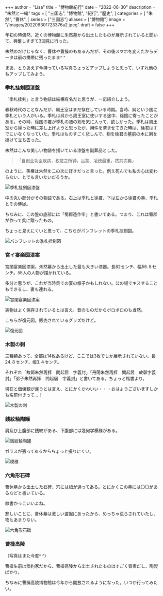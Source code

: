 +++
author = "Lisa"
title = "博物館紀行"
date = "2022-06-30"
description = "朱然と一緒"
tags = [
    "三国志",
    "博物館",
    "紀行",
    "歴史",
]
categories = [
    "朱然",
    "曹休",
]
series = ["三国志"]
aliases = ["博物館"]
image = "/images/202206301723376a2.jpeg"
draft = false
+++

年初の時偶然、近くの博物館に朱然墓から出土したものが展示されていると聞いて、興奮しすぎて3回見に行った。

朱然のだけじゃなく、曹休や曹操のもあるんだが、その後スマホを変えたからデータは前の携帯に残ったまま^ ^

まあ、とりあえず今持っている写真ちょっとアップしようと思って、いずれ他のもアップしてみよう。

### 季札挂剣図漆盤

「季札挂剣」と言う物語は結構有名だと思うが、一応紹介しよう。

春秋時代のことなんだが、周王室はまだ存在している時期。当時、呉という国に季札という人がいる。季札は呉から周王室に使いする途中、徐国に寄ったことがある。その時、徐国の君が季札の腰の剣を気に入って、欲しかった。季札は周王室から帰った時に差し上げようと思ったが、用件を済ませてきた時は、徐君はすでにいなくなっていた。季札はものすごく悲しんで、剣を徐君の墓前の木に剣を掛けて立ち去った。

朱然はこんな美しい物語を描いている漆盤を副葬品とした。
> 「自创业功臣疾病，权意之所钟，吕蒙、凌统最重，然其次矣」

のように、孫権は朱然を二の次に好きだっと言った。例え死んでも私の心は変わらない、とでも言いたいだろうか。

![季札挂剣図漆盤](images/20220629063103a89.jpeg)

中の丸い部分がその物語である。右上は季札と徐君、下は左から徐君の墓、季札とその侍従。

ちなみに、この盤の底部には「蜀郡造作牢」と書いてある。つまり、これは蜀郡が作って呉に贈ったもの。

ちょっと見えにくいと思って、こちらがパンフレットの季札挂剣図。

![パンフレットの季札挂剣図](images/202206301545132ab.jpeg)

### 宮イ宴楽図漆案

宮闈宴楽図漆案。朱然墓から出土した最も大きい漆器。長82センチ、幅56.６センチ。55人の人物が描かれている。

多分と思うが、これが当時呉での宴の様子かもしれない。公の場でキスすることもできるし、妻も連れる。

![宮闈宴楽図漆案](images/20220630154616797.jpeg)

実物はよく保存されているとは言え、昔のものだからボロボロのも当然。

こちらが復元図。販売されているグッズだけど。

![復元図](images/20220630154636443.jpeg)

### 木製の刺

三種類あって、全部は14枚あるけど、ここでは3枚でしか展示されていない。長24.８センチ、幅3.４センチ。

それぞれ「故鄣朱然再拝　問起居　字義封」「丹陽朱然再拝　問起居　故鄣字義封」「弟子朱然再拝　問起居　字義封」と書いてある。ちょっと楷書より。

現在と価値観が違うとは言え、とにかくかわいい・・・おはようございますしかも名前付きって…！

![木製の刺](images/202206301552102df.jpeg)

### 銭紋釉陶罐

肩及び上腹部に銭紋がある、下腹部には幾何学模様がある。

![銭紋釉陶罐](images/20220630171254e92.jpeg)

ガラスが張ってあるからちょっと撮りにくい。

![模様](images/202206301701552d0.jpeg)

### 六角形石碑

曹休墓から出土した石碑、穴には紐が通ってある。とにかくこの墓には〇〇があるなどと書いている。

隷書かっこいいよね。

悲しいことに、曹休墓は激しい盗掘にあったから、めっちゃ荒らされていたし、物もあまりない。

![六角形石碑](images/20220629062803fc7.jpeg)

### 曹操高陵
（写真はまた今度^ ^）

曹操生前は倹約家だから、曹操高陵から出土されたものはすごく質素だし、陶製ばかり。

ちなみに曹操高陵博物館は今年から開放されるようになった。いつか行ってみたい。

